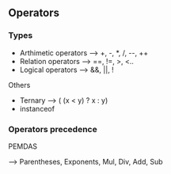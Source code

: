
## Operators


### Types

- Arthimetic operators --> +, -, *, /, --, ++
- Relation operators --> ==, !=, >, <..
- Logical operators --> &&, ||, !

Others
- Ternary --> ( (x < y) ? x : y) 
- instanceof


### Operators precedence

PEMDAS

--> Parentheses, Exponents, Mul, Div, Add, Sub

